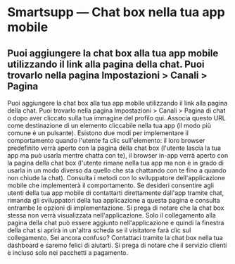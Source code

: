 # Smartsupp — Chat box nella tua app mobile
## Puoi aggiungere la chat box alla tua app mobile utilizzando il link alla pagina della chat. Puoi trovarlo nella pagina Impostazioni > Canali > Pagina
Puoi aggiungere la chat box alla tua app mobile utilizzando il link alla pagina della chat. Puoi trovarlo nella pagina Impostazioni > Canali > Pagina di chat o dopo aver cliccato sulla tua immagine del profilo qui. Associa questo URL come destinazione di un elemento cliccabile nella tua app (il modo più comune è un pulsante). Esistono due modi per implementare il comportamento quando l'utente fa clic sull'elemento:
il loro browser predefinito verrà aperto con la pagina della chat box (l'utente lascia la tua app ma può usarla mentre chatta con te),
il browser in-app verrà aperto con la pagina della chat box (l'utente rimane nella tua app ma non è in grado di usarla in un modo diverso da quello che sta chattando con te fino a quando non chiude la chat).
Consulta i metodi con lo sviluppatore dell'applicazione mobile che implementerà il comportamento. Se desideri consentire agli utenti della tua app mobile di contattarti direttamente dall'app tramite chat, rimanda gli sviluppatori della tua applicazione a questa pagina e consulta entrambe le opzioni di implementazione.
Si prega di notare che la chat box stessa non verrà visualizzata nell'applicazione. Solo il collegamento alla pagina della chat può essere aggiunto nell'applicazione e quindi la finestra della chat si aprirà in un'altra scheda se il visitatore farà clic sul collegamento.
Sei ancora confuso? Contattaci tramite la chat box nella tua dashboard e saremo felici di aiutarti. Si prega di notare che il servizio clienti è incluso solo nei pacchetti a pagamento.


